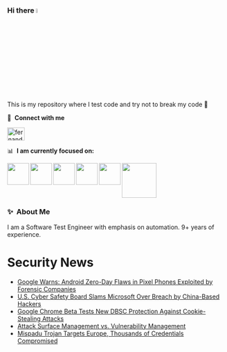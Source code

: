 ### Hi there <a href="https://www.gautamkrishnar.com/"><img src="https://media.giphy.com/media/hvRJCLFzcasrR4ia7z/giphy.gif" width="5%"></a>
This is my repository where I test code and try not to break my code :rofl:

🔗 &nbsp;**Connect with me**
<p align="left">
<a href="https://linkedin.com/in/fernandorlcruz" target="blank"><img align="center" src="https://raw.githubusercontent.com/rahuldkjain/github-profile-readme-generator/master/src/images/icons/Social/linked-in-alt.svg" alt="fernando cruz" height="30" width="40" /></a>
  
📊 &nbsp;**I am currently focused on:**

<img align="left" width='50' height='50' src="https://cdn.jsdelivr.net/gh/devicons/devicon/icons/python/python-original-wordmark.svg" />
<img align="left" width='50' height='50' src="https://cdn.jsdelivr.net/gh/devicons/devicon/icons/csharp/csharp-original.svg" />
<img align="left" width='50' height='50' src="https://cdn.jsdelivr.net/gh/devicons/devicon/icons/jenkins/jenkins-original.svg" />
<img align="left" width='50' height='50' src="https://specflow.org/wp-content/uploads/2021/05/SpecFlow-Icon.png" />
<img align="left" width='50' height='50' src="https://www.svgrepo.com/show/306098/githubactions.svg" />
<img width='80' height='80' src="https://cdn2.vectorstock.com/i/1000x1000/64/81/security-testing-concept-icon-safety-audit-key-vector-29166481.jpg" />
          
          
  
### ✨&nbsp; About Me

I am a Software Test Engineer with emphasis on automation. 9+ years of experience.

# Security News
<!-- BLOG-POST-LIST:START -->
- [Google Warns: Android Zero-Day Flaws in Pixel Phones Exploited by Forensic Companies](https://thehackernews.com/2024/04/google-warns-android-zero-day-flaws-in.html)
- [U.S. Cyber Safety Board Slams Microsoft Over Breach by China-Based Hackers](https://thehackernews.com/2024/04/us-cyber-safety-board-slams-microsoft.html)
- [Google Chrome Beta Tests New DBSC Protection Against Cookie-Stealing Attacks](https://thehackernews.com/2024/04/google-chrome-beta-tests-new-dbsc.html)
- [Attack Surface Management vs. Vulnerability Management](https://thehackernews.com/2024/04/attack-surface-management-vs.html)
- [Mispadu Trojan Targets Europe, Thousands of Credentials Compromised](https://thehackernews.com/2024/04/mispadu-trojan-targets-europe-thousands.html)
<!-- BLOG-POST-LIST:END -->
